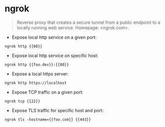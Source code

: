 # ngrok

> Reverse proxy that creates a secure tunnel from a public endpoint to a locally running web service.
> Homepage: <ngrok.com>.

- Expose local http service on a given port:

`ngrok http {{80}}`

- Expose local http service on specific host:

`ngrok http {{foo.dev}}:{{80}}`

- Expose a local https server:

`ngrok http https://localhost`

- Expose TCP traffic on a given port:

`ngrok tcp {{22}}`

- Expose TLS traffic for specific host and port:

`ngrok tls -hostname={{foo.com}} {{443}}`

